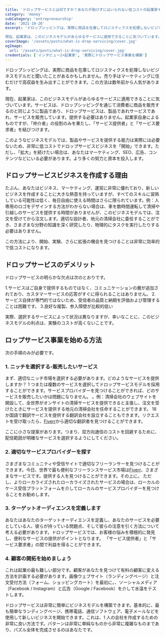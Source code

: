 ```yaml
---
title: 'ドロップサービスとは何ですか？あなたが助けずにはいられない低コストの起業家モデル'
category: 'money'
subCategory: 'entrepreneurship'
date: '2021-10-26'
excerpt: 'ドロップシッピングは、実際に商品を在庫してロジスティクスを処理しないビジネスモデルだと聞いたことがあるかもしれません。売り手はマーケティングに住むだけで高収益を生み出すことができます。この方法は数年前から人気があります。

現在、起業家は、このビジネスモデルがあらゆるサービスに適用できることに気づいています。サービスは、ドロップシッピングを通じて消費者に商品を販売するのと同じように製品であり、ドロップサービスは、製品であれサービスであれ、サービスを販売しています。提供する必要はありません。起業家自身によるものですが、「仲介者」の役割のみを果たし、「サービス提供者」と「サービス要求者」を結びつけます。'
coverImage: '/assets/posts/what-is-drop-servicing/cover.jpg'
ogImage:
  url: '/assets/posts/what-is-drop-servicing/cover.jpg'
credentials: ['インタビュー2+起業家', '実際にドロップサービス事業を構築']
---
```


ドロップシッピングは、実際に商品を在庫してロジスティクスを処理しないビジネスモデルだと聞いたことがあるかもしれません。売り手はマーケティングに住むだけで高収益を生み出すことができます。この方法は数年前から人気があります。

現在、起業家は、このビジネスモデルがあらゆるサービスに適用できることに気づいています。サービスは、ドロップシッピングを通じて消費者に商品を販売するのと同じように製品であり、ドロップサービスは、製品であれサービスであれ、サービスを販売しています。提供する必要はありません。起業家自身によるものですが、「仲介者」の役割のみを果たし、「サービス提供者」と「サービス要求者」を結びつけます。

このようなビジネスモデルでは、製品やサービスを提供する能力は実際には必要ないため、非常に低コストでドロップサービスビジネスを「開始」できます。ただし、「拡大」を続けたい場合は、あなたはマーケティング、SEO、広告、コンテンツなどにいる必要があります。より多くの努力と資本を投入します。

## ドロップサービスビジネスを作成する理由

たぶん、あなたはビジネス、マーケティング、運営に非常に優れており、新しいビジネスを作成することに大きな熱意を持っていますが、すべてのスキルに習熟している可能性は低く、毎日自由に使える時間はさらに限られています。例：人専用のロゴをデザインする方法がわからない場合は、車を数時間運転して清掃や引越しのサービスを提供する時間がありませんが、このビジネスモデルでは、注文を受けてから注文します。適切な設計者、地元の清掃会社に委任することができ、さまざまな分野の知識を深く研究したり、物理的にタスクを実行したりする必要はありません。

この方法により、開始、実験、さらに拡張の機会を見つけることは非常に効率的で低コストになります。

## ドロップサービスのデメリット

ドロップサービスの明らかな欠点は次のとおりです。

1.サービスはご自身で提供するものではなく、コミュニケーションの層が追加されており、カスタマーサービスの応答がすぐに得られることはありません。 2.サービス自体が専門的ではないため、受信者の品質と納期を評価および管理することは困難です。 3.良好な複製、参入障壁が比較的低い

実際、選択するサービスによって状況は異なりますが、幸いなことに、このビジネスモデルの利点は、実験のコストが高くないことです。

## ロップサービス事業を始める方法

次の手順のみが必要です。

### 1. ニッチを選択する-販売したいサービス

まず、適切なニッチ市場を選択する必要があります。どのようなサービスを提供しますか？ 1 つまたは複数のサービスを選択してドロップサービスモデルを採用することができます。サービスプロバイダーを見つけることができれば、どのサービスを販売したいかは問題になりません。 。例：清掃会社のウェブサイトを開設して、全世界がオンサイトの清掃サービスを提供できると主張し、注文を受けたときにサービスを提供する地元の清掃会社を任命することができます。 18 か国語で翻訳サービスを提供する翻訳会社を設立することもできます。リクエストを受け取ったら、[Fiverr](https://go.fiverr.com/visit/?bta=298527&brand=fiverrcpa)から適切な翻訳者を見つけることができます。

ここに小さな提案があります。つまり、双方向通信のコストを回避するために、配信範囲が明確なサービスを選択するようにしてください。

### 2. 適切なサービスプロバイダーを探す

さまざまなコミュニティや受信サイトで適切なフリーランサーを見つけることができます。今日、世界で最も便利なフリーランスサービス市場は[Fiverr](https://go.fiverr.com/visit/?bta=298527&brand=fiverrcpa)、さまざまなサービスです。提供する人を見つけることができます。その上に。 ただし、よりローカライズされたローカライズされたサービスの場合は、ローカルのケース受信プラットフォームを介してローカルのサービスプロバイダーを見つけることをお勧めします。

### 3. ターゲットオーディエンスを定義します

あなたはあなたのターゲットオーディエンスを定義し、あなたのサービスを必要としている人、彼らが持っている問題点、そして彼らの注意を引く方法について考える必要があります。ドロップサービスでは、お客様の悩みを積極的に発見し、便利なサービスの提供がポイントとなります。 「サービス提供者」と「サービス要求者」の間で利益を得ることができます。

### 4. 顧客の開拓を始めましょう

これは起業の最も難しい部分です。顧客があなたを見つけて有料の顧客に変える方法を計画する必要があります。画像ウェブサイト（ランディングページ）と注文受付方法（フォーム、ショッピングカート）を最初に。、ソーシャルメディア（Facebook / Instagram）と広告（Google / Facebook）を介して水温をテストします。

ドロップサービスは非常に簡単にビジネスモデルを構築できます。基本的に、最も簡単なランディングページ、携帯電話、通信ソフトウェア、電子メールなどを使用して新しいビジネスを開始できます。これは、1 人の会社を作成するための非常に良い方法です。パターンは非常に単純なものから非常に複雑なものまであり、パズル全体を完成させるのはあなたです。
